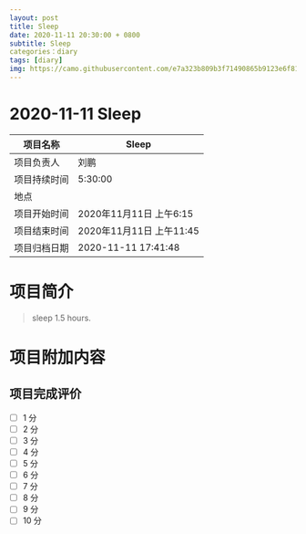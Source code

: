 ```yaml
---
layout: post
title: Sleep
date: 2020-11-11 20:30:00 + 0800
subtitle: Sleep
categories：diary
tags: [diary]
img: https://camo.githubusercontent.com/e7a323b809b3f71490865b9123e6f8124f1de02773d89a557ba74d37083c524e/687474703a2f2f3132332e35362e3136372e38343a383038302f46696c652f646f776e6c6f616446696c652f68656c6c6f776f726c642e706e67
---
```


#  2020-11-11 Sleep


| 项目名称     |    Sleep      |
| ------------ | ----------------------- |
| 项目负责人   | 刘鹏                    |
| 项目持续时间 | 5:30:00                 |
| 地点         |     |
| 项目开始时间 | 2020年11月11日 上午6:15 |
| 项目结束时间 | 2020年11月11日 上午11:45 |
| 项目归档日期 | 2020-11-11 17:41:48  |

# 项目简介
> sleep 1.5 hours.  


# 项目附加内容





## 项目完成评价

- [ ]  1 分
- [ ]  2 分
- [ ]  3 分
- [ ]  4 分
- [ ]  5 分
- [ ]  6 分
- [ ]  7 分
- [ ]  8 分
- [ ]  9 分
- [ ]  10 分